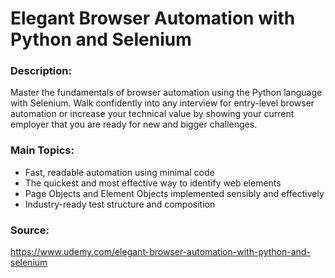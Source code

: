 # Elegant Browser Automation with Python and Selenium

### Description:<br/>
Master the fundamentals of browser automation using the Python language with Selenium. Walk confidently into any interview for entry-level browser automation or increase your technical value by showing your current employer that you are ready for new and bigger challenges.

### Main Topics:<br/>
- Fast, readable automation using minimal code<br/>
- The quickest and most effective way to identify web elements<br/>
- Page Objects and Element Objects implemented sensibly and effectively<br/>
- Industry-ready test structure and composition<br/>

### Source:<br/>
https://www.udemy.com/elegant-browser-automation-with-python-and-selenium